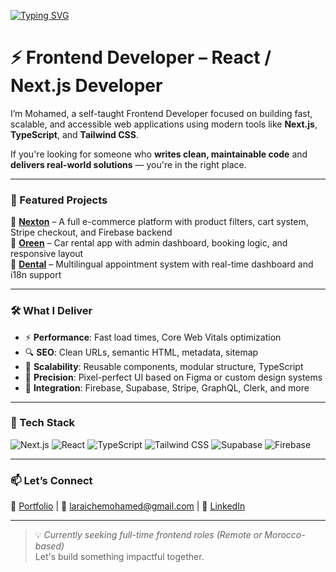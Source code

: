 [![Typing SVG](https://readme-typing-svg.herokuapp.com?font=Quicksand&weight=800&size=36&pause=1000&color=1E90FF&background=050A1000&multiline=true&width=600&lines=Hello+There%F0%9F%91%8B%F0%9F%8F%BC%2C+I'm+Mohamed)](https://git.io/typing-svg)

# ⚡ Frontend Developer – React / Next.js Developer

I’m Mohamed, a self-taught Frontend Developer focused on building fast, scalable, and accessible web applications using modern tools like **Next.js**, **TypeScript**, and **Tailwind CSS**.

If you're looking for someone who **writes clean, maintainable code** and **delivers real-world solutions** — you're in the right place.

---

### 🚀 Featured Projects

🔹 **[Nexton](https://nexton.molaraiche.com/)** – A full e-commerce platform with product filters, cart system, Stripe checkout, and Firebase backend  
🔹 **[Oreen](https://oreen.molaraiche.com/)** – Car rental app with admin dashboard, booking logic, and responsive layout  
🔹 **[Dental](https://dental.molaraiche.com/)** – Multilingual appointment system with real-time dashboard and i18n support

---

### 🛠️ What I Deliver

- ⚡ **Performance**: Fast load times, Core Web Vitals optimization  
- 🔍 **SEO**: Clean URLs, semantic HTML, metadata, sitemap  
- 🧱 **Scalability**: Reusable components, modular structure, TypeScript  
- 🎯 **Precision**: Pixel-perfect UI based on Figma or custom design systems  
- 🔗 **Integration**: Firebase, Supabase, Stripe, GraphQL, Clerk, and more

---

### 🧰 Tech Stack

![Next.js](https://img.shields.io/badge/-Next.js-000000?style=flat&logo=next.js&logoColor=fff)  ![React](https://img.shields.io/badge/-React-61DAFB?style=flat&logo=react&logoColor=000)  ![TypeScript](https://img.shields.io/badge/-TypeScript-3178C6?style=flat&logo=typescript&logoColor=fff)  ![Tailwind CSS](https://img.shields.io/badge/-TailwindCSS-38B2AC?style=flat&logo=tailwind-css&logoColor=fff)  ![Supabase](https://img.shields.io/badge/-Supabase-3ECF8E?style=flat&logo=supabase&logoColor=fff)  ![Firebase](https://img.shields.io/badge/-Firebase-FFCA28?style=flat&logo=firebase&logoColor=000)

---

### 📫 Let’s Connect

🔗 [Portfolio](https://www.molaraiche.com/) | 📧 [laraichemohamed@gmail.com](mailto:laraichemohamed@gmail.com) | 💼 [LinkedIn](https://www.linkedin.com/in/mohamedlaraiche/)

---

> 💡 *Currently seeking full-time frontend roles (Remote or Morocco-based)*  
> Let's build something impactful together.
